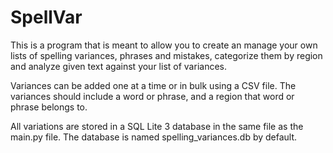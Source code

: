 # SpellVar

This is a program that is meant to allow you to create an manage your own lists of spelling variances, phrases and mistakes, categorize them by region and analyze given text against your list of variances.

Variances can be added one at a time or in bulk using a CSV file. The variances should include a word or phrase, and a region that word or phrase belongs to.

All variations are stored in a SQL Lite 3 database in the same file as the main.py file. The database is named spelling_variances.db by default.
